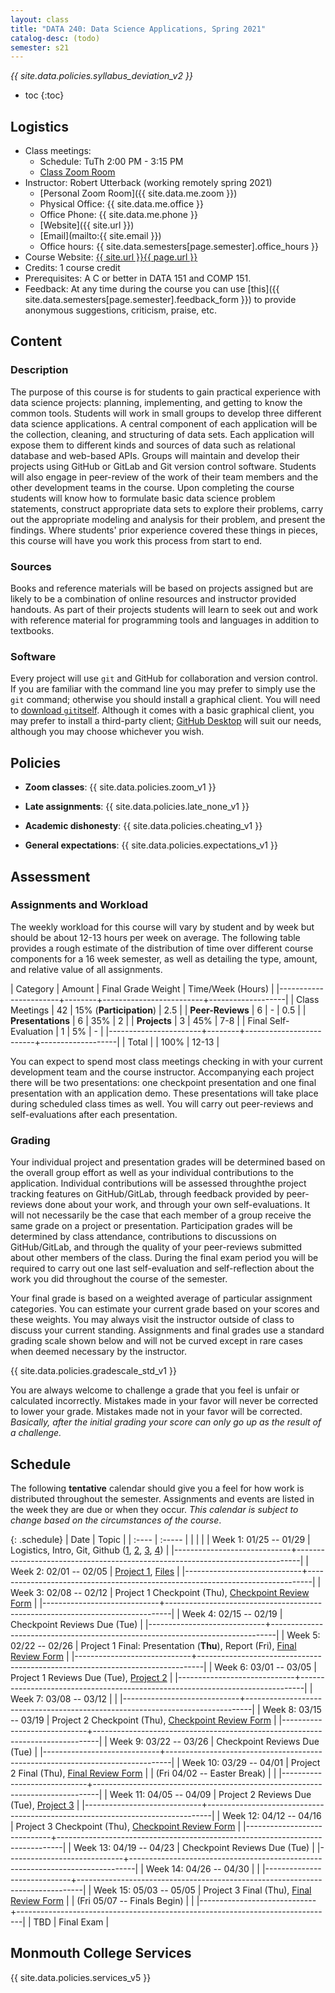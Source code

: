 ```yaml
---
layout: class
title: "DATA 240: Data Science Applications, Spring 2021"
catalog-desc: (todo)
semester: s21
---
```


*{{ site.data.policies.syllabus_deviation_v2 }}*

* toc
{:toc}

## Logistics

* Class meetings: 
  * Schedule: TuTh 2:00 PM - 3:15 PM 
  * [Class Zoom Room](https://monmouthcollege.zoom.us/j/96050734012)
* Instructor: Robert Utterback (working remotely spring 2021)
  * [Personal Zoom Room]({{ site.data.me.zoom }})
  * Physical Office: {{ site.data.me.office }}
  * Office Phone: {{ site.data.me.phone }}
  * [Website]({{ site.url }})
  * [Email](mailto:{{ site.email }})
  * Office hours: {{ site.data.semesters[page.semester].office_hours }}
* Course Website: <a href="{{ site.url }}{{ page.url }}">{{ site.url }}{{ page.url }}</a>
* Credits: 1 course credit
* Prerequisites: A C or better in DATA 151 and COMP 151.
* Feedback: At any time during the course you can use
  [this]({{ site.data.semesters[page.semester].feedback_form }}) to provide
  anonymous suggestions, criticism, praise, etc.

## Content

### Description

The purpose of this course is for students to gain practical
experience with data science projects: planning, implementing, and
getting to know the common tools. Students will work in small groups
to develop three different data science applications. A central
component of each application will be the collection, cleaning, and
structuring of data sets. Each application will expose them to
different kinds and sources of data such as relational database and
web-based APIs.  Groups will maintain and develop their projects using
GitHub or GitLab and Git version control software. Students will also
engage in peer-review of the work of their team members and the other
development teams in the course. Upon completing the course students
will know how to formulate basic data science problem statements,
construct appropriate data sets to explore their problems, carry out
the appropriate modeling and analysis for their problem, and present
the findings. Where students' prior experience covered these things in
pieces, this course will have you work this process from start to end.

### Sources

Books and reference materials will be based on projects assigned but
are likely to be a combination of online resources and instructor
provided handouts. As part of their projects students will learn to
seek out and work with reference material for programming tools and
languages in addition to textbooks.

### Software

Every project will use `git` and GitHub for collaboration and version
control. If you are familiar with the command line you may prefer to
simply use the `git` command; otherwise you should install a graphical
client. You will need to [download
`git`itself](https://git-scm.com/downloads). Although it comes with a
basic graphical client, you may prefer to install a third-party
client; [GitHub Desktop](https://desktop.github.com/) will suit our
needs, although you may choose whichever you wish.

## Policies

* **Zoom classes**: {{ site.data.policies.zoom_v1 }}

* **Late assignments**: {{ site.data.policies.late_none_v1 }}

* **Academic dishonesty**: {{ site.data.policies.cheating_v1 }}

* **General expectations**: {{ site.data.policies.expectations_v1 }}

## Assessment

### Assignments and Workload

The weekly workload for this course will vary by student and by week
but should be about 12-13 hours per week on average. The following
table provides a rough estimate of the distribution of time over
different course components for a 16 week semester, as well as
detailing the type, amount, and relative value of all assignments.

| Category              | Amount |      Final Grade Weight | Time/Week (Hours) |
|-----------------------+--------+-------------------------+-------------------|
| Class Meetings        |     42 | 15% (**Participation**) |               2.5 |
| **Peer-Reviews**      |      6 |                       - |               0.5 |
| **Presentations**     |      6 |                     35% |                 2 |
| **Projects**          |      3 |                     45% |               7-8 |
| Final Self-Evaluation |      1 |                      5% |                 - |
|-----------------------+--------+-------------------------+-------------------|
| Total                 |        |                    100% |             12-13 |

You can expect to spend most class meetings checking in with your
current development team and the course instructor. Accompanying each
project there will be two presentations: one checkpoint presentation
and one final presentation with an application demo. These
presentations will take place during scheduled class times as
well. You will carry out peer-reviews and self-evaluations after each
presentation.

### Grading

Your individual project and presentation grades will be determined
based on the overall group effort as well as your individual
contributions to the application. Individual contributions will be
assessed throughthe project tracking features on GitHub/GitLab,
through feedback provided by peer-reviews done about your work, and
through your own self-evaluations. It will not necessarily be the case
that each member of a group receive the same grade on a project or
presentation. Participation grades will be determined by class
attendance, contributions to discussions on GitHub/GitLab, and through
the quality of your peer-reviews submitted about other members of the
class. During the final exam period you will be required to carry out
one last self-evaluation and self-reflection about the work you did
throughout the course of the semester.

Your final grade is based on a weighted average of particular
assignment categories. You can estimate your current grade based on
your scores and these weights. You may always visit the instructor
outside of class to discuss your current standing. Assignments and
final grades use a standard grading scale shown below and will not
be curved except in rare cases when deemed necessary by the
instructor.

{{ site.data.policies.gradescale_std_v1 }}

You are always welcome to challenge a grade that you feel is unfair or
calculated incorrectly. Mistakes made in your favor will never be
corrected to lower your grade. Mistakes made not in your favor will be
corrected. *Basically, after the initial grading your score can only
go up as the result of a challenge.*

## Schedule
The following **tentative** calendar should give you a feel for how
work is distributed throughout the semester. Assignments and events
are listed in the week they are due or when they occur. *This calendar
is subject to change based on the circumstances of the course*.

{: .schedule}
| Date                        | Topic                                                                         |
| :----                       | :-----                                                                        |
| <l18>                       | <l35>                                                                         |
| Week 1: 01/25 -- 01/29      | Logistics, Intro, Git, Github ([1][1], [2][2], [3][3], [4][4])                |
|-----------------------------+-------------------------------------------------------------------------------|
| Week 2: 02/01 -- 02/05      | [Project 1](proj1.pdf), [Files][5]                                            |
|-----------------------------+-------------------------------------------------------------------------------|
| Week 3: 02/08 -- 02/12      | Project 1 Checkpoint (Thu), [Checkpoint Review Form][6]                       |
|-----------------------------+-------------------------------------------------------------------------------|
| Week 4: 02/15 -- 02/19      | Checkpoint Reviews Due (Tue)                                                  |
|-----------------------------+-------------------------------------------------------------------------------|
| Week 5: 02/22 -- 02/26      | Project 1 Final: Presentation (**Thu**), Report (Fri), [Final Review Form][7] |
|-----------------------------+-------------------------------------------------------------------------------|
| Week 6: 03/01 -- 03/05      | Project 1 Reviews Due (Tue), [Project 2](proj2.pdf)                           |
|-----------------------------+-------------------------------------------------------------------------------|
| Week 7: 03/08 -- 03/12      |                                                                               |
|-----------------------------+-------------------------------------------------------------------------------|
| Week 8: 03/15 -- 03/19      | Project 2 Checkpoint (Thu), [Checkpoint Review Form][6]                       |
|-----------------------------+-------------------------------------------------------------------------------|
| Week 9: 03/22 -- 03/26      | Checkpoint Reviews Due (Tue)                                                  |
|-----------------------------+-------------------------------------------------------------------------------|
| Week 10: 03/29 -- 04/01     | Project 2 Final (Thu), [Final Review Form][7]                                 |
| (Fri 04/02 -- Easter Break) |                                                                               |
|-----------------------------+-------------------------------------------------------------------------------|
| Week 11: 04/05 -- 04/09     | Project 2 Reviews Due (Tue), [Project 3](proj3.pdf)                           |
|-----------------------------+-------------------------------------------------------------------------------|
| Week 12: 04/12 -- 04/16     | Project 3 Checkpoint (Thu), [Checkpoint Review Form][6]                       |
|-----------------------------+-------------------------------------------------------------------------------|
| Week 13: 04/19 -- 04/23     | Checkpoint Reviews Due (Tue)                                                  |
|-----------------------------+-------------------------------------------------------------------------------|
| Week 14: 04/26 -- 04/30     |                                                                               |
|-----------------------------+-------------------------------------------------------------------------------|
| Week 15: 05/03 -- 05/05     | Project 3 Final (Thu), [Final Review Form][7]                                 |
| (Fri 05/07 -- Finals Begin) |                                                                               |
|-----------------------------+-------------------------------------------------------------------------------|
| TBD                         | Final Exam                                                                    |

[1]: https://try.github.io/
[2]: https://www.tutorialspoint.com/git/index.htm
[3]: https://git-scm.com/docs/gittutorial
[4]: https://github.com/bloomberg/git-adventure-game
[5]: https://monmouthcollege-my.sharepoint.com/:f:/g/personal/rutterback_monmouthcollege_edu/EtvwBXkkI9hDnmRqJviGwkkBqTvOYrV7-_KP3cipUWwTdw?e=PKAwoT
[6]: https://forms.office.com/Pages/ResponsePage.aspx?id=2CUxPywZP0ec1n97FfYhs8Yn_tnrj59Js226l2OfoDlURE5XWElRWUxEU1pMOVBWSzUzUFlZR0Y3QS4u
[7]: https://forms.office.com/Pages/ResponsePage.aspx?id=2CUxPywZP0ec1n97FfYhs8Yn_tnrj59Js226l2OfoDlUNElNUzVROUNDRzY4MVk0RUpHNkNPMzVFSC4u

## Monmouth College Services

{{ site.data.policies.services_v5 }}

<!-- Local Variables: -->
<!-- eval: (orgtbl-mode) -->
<!-- End: -->
